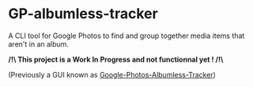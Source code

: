 # GP-albumless-tracker
A CLI tool for Google Photos to find and group together media items that aren't in an album.

<b>/!\\ This project is a Work In Progress and not functionnal yet ! /!\\ </b>

(Previously a GUI known as [Google-Photos-Albumless-Tracker](https://github.com/abppbd/Google-Photos-Albumless-Tracker#readme))
